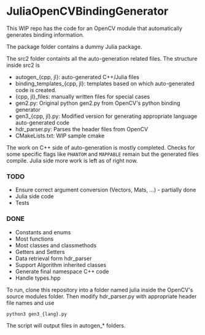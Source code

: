 # JuliaOpenCVBindingGenerator

This WIP repo has the code for an OpenCV module that automatically generates binding information. 

The package folder contains a dummy Julia package. 

The src2 folder containts all the auto-generation related files. The structure inside src2 is 
 - autogen_{cpp, jl}: auto-generated C++/Julia files
 - binding_templates_{cpp, jl}: templates based on which auto-generated code is created.
 - {cpp, jl}_files: manually written files for special cases
 - gen2.py: Original python gen2.py from OpenCV's python binding generator
 - gen3_{cpp, jl}.py: Modified version for generating appropriate language auto-generated code
 - hdr_parser.py: Parses the header files from OpenCV
 - CMakeLists.txt: WIP sample cmake

The work on C++ side of auto-generation is mostly completed. Checks for some specific flags like `PHANTOM` and `MAPPABLE` remain but the generated files compile. Julia side more work is left as of right now. 

### TODO
 - Ensure correct argument conversion (Vectors, Mats, ...) - partially done
 - Julia side code
 - Tests


### DONE
 - Constants and enums
 - Most functions
 - Most classes and classmethods
 - Getters and Setters
 - Data retrieval form hdr_parser
 - Support Algorithm inherited classes
 - Generate final namespace C++ code
 - Handle types.hpp


To run, clone this repository into a folder named julia inside the OpenCV's source modules folder. Then modify hdr_parser.py with appropriate header file names and use

```python3 gen3_{lang}.py```

The script will output files in autogen_* folders. 

